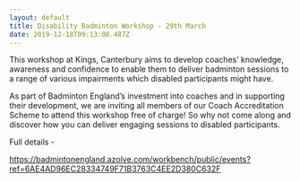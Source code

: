 ```yaml
---
layout: default
title: Disability Badminton Workshop - 29th March
date: 2019-12-18T09:13:00.487Z
---
```

This workshop at Kings, Canterbury aims to develop coaches’ knowledge, awareness and confidence to enable them to deliver badminton sessions to a range of various impairments which disabled participants might have.

As part of Badminton England’s investment into coaches and in supporting their development, we are inviting all members of our Coach Accreditation Scheme to attend this workshop free of charge! So why not come along and discover how you can deliver engaging sessions to disabled participants.

Full details -

<https://badmintonengland.azolve.com/workbench/public/events?ref=6AE4AD96EC28334749F71B3763C4EE2D380C632F>
